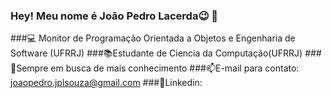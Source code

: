 ### Hey! Meu nome é João Pedro Lacerda😉 👋
###💻 Monitor de Programação Orientada a Objetos e Engenharia de Software (UFRRJ)
###📚Estudante de Ciencia da Computação(UFRRJ)
###📖Sempre em busca de mais conhecimento
###📫E-mail para contato: joaopedro.jplsouza@gmail.com
###💼Linkedin: 
<!--
**Lacerdajp/Lacerdajp** is a ✨ _special_ ✨ repository because its `README.md` (this file) appears on your GitHub profile.

Here are some ideas to get you started:

- 💬 Ask me about ...
- 📫 How to reach me: ...
- 😄 Pronouns: ...
- ⚡ Fun fact: ...
-->
